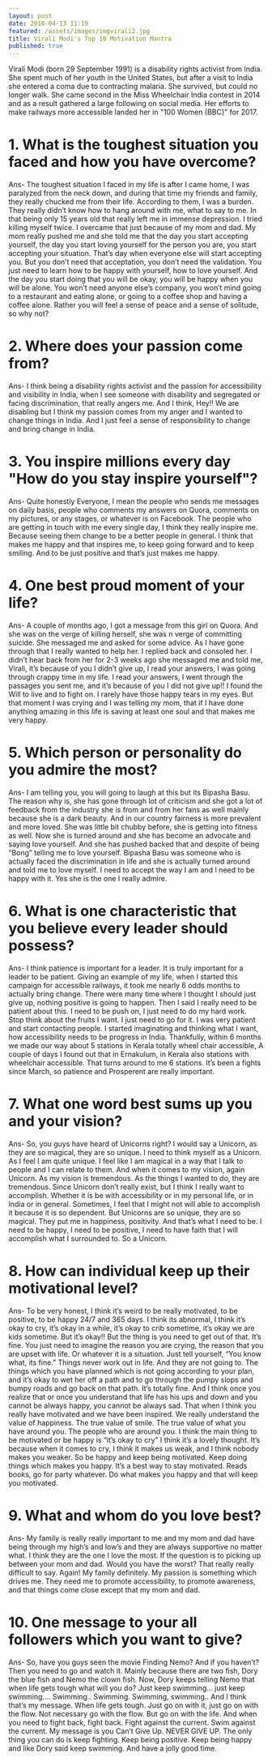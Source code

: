 ```yaml
---
layout: post
date: 2018-04-13 11:19
featured: /assets/images/imgvirali2.jpg
title: Virali Modi's Top 10 Motivation Mantra
published: true
---
```


<p>Virali Modi (born 29 September 1991) is a disability rights activist from India. She spent much of her youth in the United States, but after a visit to India she entered a coma due to contracting malaria. She survived, but could no longer walk. She came second in the Miss Wheelchair India contest in 2014 and as a result gathered a large following on social media. Her efforts to make railways more accessible landed her in "100 Women (BBC)" for 2017.</p>

<!--more-->

<h1>1. What is the toughest situation you faced and how you have overcome?</h1>
<p>Ans- The toughest situation I faced in my life is after I came home, I was paralyzed from the neck down, and during that time my friends and family, they really chucked me from their life. According to them, I was a burden. They really didn’t know how to hang around with me, what to say to me. In that being only 15 years old that really left me in immense depression. I tried killing myself twice. I overcame that just because of my mom and dad. My mom really pushed me and she told me that the day you start accepting yourself, the day you start loving yourself for the person you are, you start accepting your situation. That’s day when everyone else will start accepting you. But you don’t need that acceptation, you don’t need the validation. You just need to learn how to be happy with yourself, how to love yourself. And the day you start doing that you will be okay, you will be happy when you will be alone. You won’t need anyone else’s company, you won’t mind going to a restaurant and eating alone, or going to a coffee shop and having a coffee alone. Rather you will feel a sense of peace and a sense of solitude, so why not? </p>

<h1> 2. Where does your passion come from?</h1>
<p>Ans- I think being a disability rights activist and the passion for accessibility and visibility in India, when I see someone with disability and segregated or facing discrimination, that really angers me. And I think, Hey!!  We are disabling but I think my passion comes from my anger and I wanted to change things in India. And I just feel a sense of responsibility to change and bring change in India. </p> 

<h1>3. You inspire millions every day "How do you stay inspire yourself"?</h1>
 <p>Ans- Quite honestly Everyone, I mean the people who sends me messages on daily basis, people who comments my answers on Quora, comments on my pictures, or any stages, or whatever is on Facebook. The people who are getting in touch with me every single day, I think they really inspire me. Because seeing them change to be a better people in general. I think that makes me happy and that inspires me, to keep going forward and to keep smiling. And to be just positive and that’s just makes me happy.</p>

<h1>4. One best proud moment of your life?</h1>
<p>Ans- A couple of months ago, I got a message from this girl on Quora. And she was on the verge of killing herself, she was n verge of committing suicide. She messaged me and asked for some advice. As I have gone through that I really wanted to help her. I replied back and consoled her. I didn’t hear back from her for 2-3 weeks ago she messaged me and told me,  Virali, it’s because of you I didn’t give up, I read your answers, I was going through crappy time in my life. I read your answers, I went through the passages you sent me, and it’s because of you I did not give up!! I found the Will to live and to fight on. I rarely have those happy tears in my eyes. But that moment I was crying and I was telling my mom, that if I have done anything amazing in this life is saving at least one soul and that makes me very happy.</p>

<h1>5. Which person or personality do you admire the most?</h1>
<p>Ans- I am telling you, you will going to laugh at this but its Bipasha Basu. The reason why is, she has gone through lot of criticism and she got a lot of feedback from the industry she is from and from her fans as well mainly because she is a dark beauty. And in our country fairness is more prevalent and more loved. She was little bit chubby before, she is getting into fitness as well. Now she is turned around and she has become an advocate and saying love yourself. And she has pushed backed that and despite of being “Bong” telling me to love yourself. Bipasha Basu was someone who is actually faced the discrimination in life and she is actually turned around and told me to love myself. I need to accept the way I am and I need to be happy with it. Yes she is the one I really admire.</p>

<h1>6. What is one characteristic that you believe every leader should possess?</h1>
<p>Ans- I think patience is important for a leader. It is truly important for a leader to be patient. Giving an example of my life, when I started this campaign for accessible railways, it took me nearly 6 odds months to actually bring change. There were many time where I thought I should just give up, nothing positive is going to happen. Then I said I really need to be patient about this. I need to be push on, I just need to do my hard work. Stop think about the fruits I want. I just need to go for it. I was very patient and start contacting people. I started imaginating and thinking what I want, how accessibility needs to be progress in India. Thankfully, within 6 months we made our way about 5 stations in Kerala totally wheel chair accessible, A couple of days I found out that in Ernakulum, in Kerala also stations with wheelchair accessible. That turns around to me 6 stations. It’s been a fights since March, so patience and Prosperent are really important. </p>

<h1>7. What one word best sums up you and your vision?</h1>
<p>Ans- So, you guys have heard of Unicorns right? I would say a Unicorn, as they are so magical, they are so unique. I need to think myself as a Unicorn. As I feel I am quite unique. I feel like I am magical in a way that I talk to people and I can relate to them. And when it comes to my vision, again Unicorn. As my vision is tremendous. As the things I wanted to do, they are tremendous.  Since Unicorn don’t really exist, but I think I really want to accomplish. Whether it is be with accessibility or in my personal life, or in India or in general. Sometimes, I feel that I might not will able to accomplish it because it is so dependent. But Unicorns are so unique, they are so magical. They put me in happiness, positivity. And that’s what I need to be. I need to be happy, I need to be positive, I need to have faith that I will accomplish what I surrounded to. So a Unicorn.</p>

<h1>8. How can individual keep up their motivational level?</h1>
<p>Ans- To be very honest, I think it’s weird to be really motivated, to be positive, to be happy 24/7 and 365 days. I think its abnormal, I think it’s okay to cry, it’s okay in a while, it’s okay to crib sometime, it’s okay we are kids sometime. But it’s okay!! But the thing is you need to get out of that. It’s fine. You just need to imagine the reason you are crying, the reason that you are upset with life. Or whatever it is a situation. Just tell yourself, “You know what, its fine.” Things never work out in life. And they are not going to. The things which you have planned which is not going according to your plan, and it’s okay to wet her off a path and to go through the pumpy slops and bumpy roads and go back on that path. It’s totally fine. And I think once you realize that or once you understand that life has his ups and down and you cannot be always happy, you cannot be always sad. That when I think you really have motivated and we have been inspired. We really understand the value of happiness. The true value of smile. The true value of what you have around you. The people who are around you. I think the main thing to be motivated or be happy is “it’s okay to cry” I think it’s a lovely thought. It’s because when it comes to cry, I think it makes us weak, and I think nobody makes you weaker. So be happy and keep being motivated. Keep doing things which makes you happy. It’s a best way to stay motivated. Reads books, go for party whatever. Do what makes you happy and that will keep you motivated.</p>

<h1>9. What and whom do you love best? </h1>
<p>Ans- My family is really really important to me and my mom and dad have being through my high’s and low’s and they are always supportive no matter what. I think they are the one I love the most. If the question is to picking up between your mom and dad. Would you have the worst? That really really difficult to say. Again! My family definitely. My passion is something which drives me. They need me to promote accessibility, to promote awareness, and that things come close except that my mom and dad. </p>

<h1>10. One message to your all followers which you want to give?</h1>
<p>Ans- So, have you guys seen the movie Finding Nemo? And if you haven’t? Then you need to go and watch it. Mainly because there are two fish, Dory the blue fish and Nemo the clown fish. Now, Dory keeps telling Nemo that when life gets tough what will you do? Just keep swimming… just keep swimming…. Swimming.. Swimming. Swimming, swimming.. And I think that’s my message. When life gets tough. Just go on with it, just go on with the flow. Not necessary go with the flow. But go on with the life. And when you need to fight back, fight back. Fight against the current. Swim against the current. My message is you Can’t Give Up.    NEVER GIVE UP. The only thing you can do is keep fighting. Keep being positive. Keep being happy and like Dory said keep swimming. And have a jolly good time.</p>



